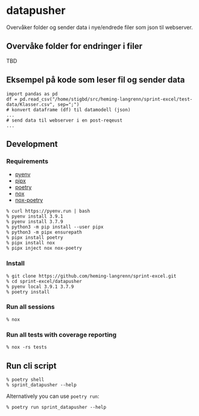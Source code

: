# datapusher

Overvåker folder og sender data i nye/endrede filer som json til webserver.

## Overvåke folder for endringer i filer
TBD

## Eksempel på kode som leser fil og sender data
```
import pandas as pd
df = pd.read_csv("/home/stigbd/src/heming-langrenn/sprint-excel/test-data/Klasser.csv", sep=";")
# konvert dataframe (df) til datamodell (json)
...
# send data til webserver i en post-reqeust
...
```

## Development
### Requirements
- [pyenv](https://github.com/pyenv/pyenv-installer)
- [pipx](https://github.com/pipxproject/pipx)
- [poetry](https://python-poetry.org/)
- [nox](https://nox.thea.codes/en/stable/)
- [nox-poetry](https://github.com/cjolowicz/nox-poetry)

```
% curl https://pyenv.run | bash
% pyenv install 3.9.1
% pyenv install 3.7.9
% python3 -m pip install --user pipx
% python3 -m pipx ensurepath
% pipx install poetry
% pipx install nox
% pipx inject nox nox-poetry
```

### Install
```
% git clone https://github.com/heming-langrenn/sprint-excel.git
% cd sprint-excel/datapusher
% pyenv local 3.9.1 3.7.9
% poetry install
```
### Run all sessions
```
% nox
```
### Run all tests with coverage reporting
```
% nox -rs tests
```
## Run cli script
```
% poetry shell
% sprint_datapusher --help
```
Alternatively you can use `poetry run`:
```
% poetry run sprint_datapusher --help
```
